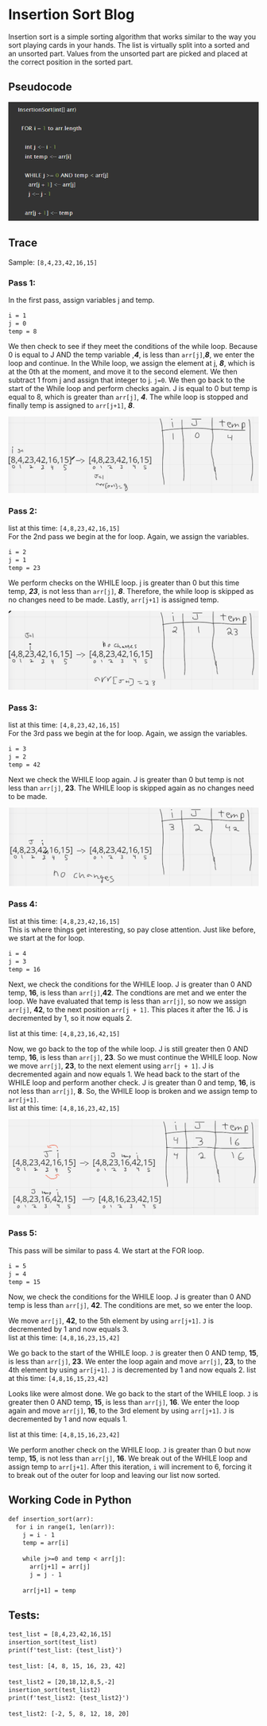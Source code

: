 # Insertion Sort Blog

Insertion sort is a simple sorting algorithm that works similar to the way you sort playing cards in your hands. The list is virtually split into a sorted and an unsorted part. Values from the unsorted part are picked and placed at the correct position in the sorted part.

## Pseudocode
![Pseudo](pseudo.png)

## Trace
Sample: ```[8,4,23,42,16,15]```

### Pass 1:  
In the first pass, assign variables j and temp.
```
i = 1
j = 0
temp = 8
```
We then check to see if they meet the conditions of the while loop. Because 0 is equal to J AND the temp variable ,***4***, is less than ```arr[j]```,***8***, we enter the loop and continue.
In the While loop, we assign the element at j, ***8***, which is at the 0th at the moment, and move it to the second element. We then subtract 1 from j and assign that integer to j. ```j=0```. We then go back to the start of the While loop and perform checks again. J is equal to 0 but temp is equal to 8, which is greater than ```arr[j]```, ***4***. The while loop is stopped and finally temp is assigned to ```arr[j+1]```, ***8***.

![Pass 1](pass1.png)

### Pass 2:
list at this time: ```[4,8,23,42,16,15]```  
For the 2nd pass we begin at the for loop. Again, we assign the variables.
```
i = 2
j = 1
temp = 23
```
We perform checks on the WHILE loop. j is greater than 0 but this time temp, ***23***, is not less than ```arr[j]```, ***8***. Therefore, the while loop is skipped as no changes need to be made.
Lastly, ```arr[j+1]``` is assigned temp.

![Pass 2](pass2.png)

### Pass 3:
list at this time: ```[4,8,23,42,16,15]```  
For the 3rd pass we begin at the for loop. Again, we assign the variables.
```
i = 3
j = 2
temp = 42
```
Next we check the WHILE loop again. J is greater than 0 but temp is not less than ```arr[j]```, **23**. The WHILE loop is skipped again as no changes need to be made.

![Pass 3](pass3.png)

### Pass 4:
list at this time: ```[4,8,23,42,16,15]```  
This is where things get interesting, so pay close attention. Just like before, we start at the for loop.
```
i = 4
j = 3
temp = 16
```
Next, we check the conditions for the WHILE loop. J is greater than 0 AND temp, **16**, is less than ```arr[j]```,**42**. The condtions are met and we enter the loop. We have evaluated that temp is less than ```arr[j]```, so now we assign ```arr[j]```, **42**, to the next position ```arr[j + 1]```. This places it after the 16. J is decremented by 1, so it now equals 2.   

list at this time: ```[4,8,23,16,42,15]```  

Now, we go back to the top of the while loop. J is still greater then 0 AND temp, **16**, is less than ```arr[j]```, **23**. So we must continue the WHILE loop. 
Now we move ```arr[j]```, **23**, to the next element using ```arr[j + 1]```. J is decremented again and now equals 1.
We head back to the start of the WHILE loop and perform another check. J is greater than 0 and temp, **16**, is not less than ```arr[j]```, **8**. So, the WHILE loop is broken and we assign temp to ```arr[j+1]```.  
list at this time: ```[4,8,16,23,42,15]```

![Pass 4](pass4.png)

### Pass 5:
This pass will be similar to pass 4.
We start at the FOR loop.
```
i = 5
j = 4
temp = 15
```
Now, we check the conditions for the WHILE loop. J is greater than 0 AND temp is less than ```arr[j]```, **42**. The conditions are met, so we enter the loop.

We move ```arr[j]```, **42**, to the 5th element by using ```arr[j+1]```. ```J``` is decremented by 1 and now equals 3.  
list at this time: ```[4,8,16,23,15,42]```

We go back to the start of the WHILE loop. ```J``` is greater then 0 AND temp, **15**, is less than ```arr[j]```, **23**. We enter the loop again and move ```arr[j]```, **23**, to the 4th element by using ```arr[j+1]```. ```J``` is decremented by 1 and now equals 2. 
list at this time: ```[4,8,16,15,23,42]```

Looks like were almost done. We go back to the start of the WHILE loop. ```J``` is greater then 0 AND temp, **15**, is less than ```arr[j]```, **16**. We enter the loop again and move ```arr[j]```, **16**, to the 3rd element by using ```arr[j+1]```. ```J``` is decremented by 1 and now equals 1.  

list at this time: ```[4,8,15,16,23,42]```

We perform another check on the WHILE loop. ```J``` is greater than 0 but now temp, **15**, is not less than ```arr[j]```, **16**. We break out of the WHILE loop and assign temp to ```arr[j+1]```.
After this iteration, ```i``` will increment to 6, forcing it to break out of the outer for loop and leaving our list now sorted.

## Working Code in Python
```
def insertion_sort(arr):
  for i in range(1, len(arr)):
    j = i - 1
    temp = arr[i]

    while j>=0 and temp < arr[j]:
      arr[j+1] = arr[j]
      j = j - 1

    arr[j+1] = temp
```

## Tests:
```
test_list = [8,4,23,42,16,15]
insertion_sort(test_list)
print(f'test_list: {test_list}')

test_list: [4, 8, 15, 16, 23, 42]

test_list2 = [20,18,12,8,5,-2]
insertion_sort(test_list2)
print(f'test_list2: {test_list2}')

test_list2: [-2, 5, 8, 12, 18, 20]
```
